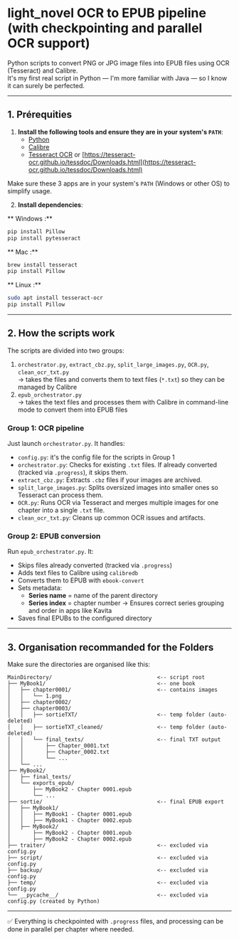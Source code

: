 # light_novel OCR to EPUB pipeline (with checkpointing and parallel OCR support)

Python scripts to convert PNG or JPG image files into EPUB files using OCR (Tesseract) and Calibre.  
It's my first real script in Python — I'm more familiar with Java — so I know it can surely be perfected.

---

## 1. Prérequities

1. **Install the following tools and ensure they are in your system's `PATH`**:
   - [Python](https://www.python.org/downloads/)
   - [Calibre](https://calibre-ebook.com/fr/download)
   - [Tesseract OCR](https://github.com/tesseract-ocr/tesseract?tab=readme-ov-file#installing-tesseract) or [https://tesseract-ocr.github.io/tessdoc/Downloads.html](https://tesseract-ocr.github.io/tessdoc/Downloads.html)

Make sure these 3 apps are in your system's `PATH` (Windows or other OS) to simplify usage.

2. **Install dependencies**:

** Windows :**
```bash
pip install Pillow
pip install pytesseract
```

** Mac :**
```bash
brew install tesseract
pip install Pillow
```

** Linux :**
```bash
sudo apt install tesseract-ocr
pip install Pillow
```

---

## 2. How the scripts work

The scripts are divided into two groups:  
1. `orchestrator.py`, `extract_cbz.py`, `split_large_images.py`, `OCR.py`, `clean_ocr_txt.py`  
   → takes the files and converts them to text files (`*.txt`) so they can be managed by Calibre  
2. `epub_orchestrator.py`  
   → takes the text files and processes them with Calibre in command-line mode to convert them into EPUB files

### Group 1: OCR pipeline
Just launch `orchestrator.py`. It handles:

- `config.py`: it's the config file for the scripts in Group 1
- `orchestrator.py`: Checks for existing `.txt` files. If already converted (tracked via `.progress`), it skips them.
- `extract_cbz.py`: Extracts `.cbz` files if your images are archived.
- `split_large_images.py`: Splits oversized images into smaller ones so Tesseract can process them.
- `OCR.py`: Runs OCR via Tesseract and merges multiple images for one chapter into a single `.txt` file.
- `clean_ocr_txt.py`: Cleans up common OCR issues and artifacts.

### Group 2: EPUB conversion

Run `epub_orchestrator.py`. It:

- Skips files already converted (tracked via `.progress`)
- Adds text files to Calibre using `calibredb`
- Converts them to EPUB with `ebook-convert`
- Sets metadata:
  - **Series name** = name of the parent directory
  - **Series index** = chapter number
  → Ensures correct series grouping and order in apps like Kavita
- Saves final EPUBs to the configured directory

---

## 3. Organisation recommanded for the Folders

Make sure the directories are organised like this:

```
MainDirectory/                                 <-- script root
├── MyBook1/                                   <-- one book
│   ├── chapter0001/                           <-- contains images
│   │   └── 1.png
│   ├── chapter0002/
│   ├── chapter0003/
│   │   ├── sortieTXT/                         <-- temp folder (auto-deleted)
│   │   ├── sortieTXT_cleaned/                 <-- temp folder (auto-deleted)
│   │   └── final_texts/                       <-- final TXT output
│   │       ├── Chapter_0001.txt
│   │       ├── Chapter_0002.txt
│   │       └── ...
│   └── ...
├── MyBook2/
│   ├── final_texts/
│   └── exports_epub/
│       ├── MyBook2 - Chapter 0001.epub
│       └── ...
├── sortie/                                    <-- final EPUB export
│   ├── MyBook1/
│   │   ├── MyBook1 - Chapter 0001.epub
│   │   ├── MyBook1 - Chapter 0002.epub
│   ├── MyBook2/
│       ├── MyBook2 - Chapter 0001.epub
│       ├── MyBook2 - Chapter 0002.epub
├── traiter/                                   <-- excluded via config.py
├── script/                                    <-- excluded via config.py
├── backup/                                    <-- excluded via config.py
├── temp/                                      <-- excluded via config.py
└── __pycache__/                               <-- excluded via config.py (created by Python)
```

---

✅ Everything is checkpointed with `.progress` files, and processing can be done in parallel per chapter where needed.
